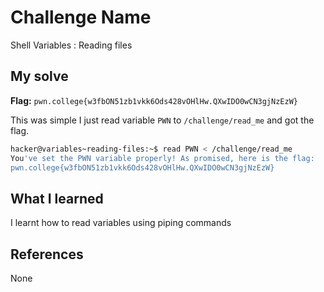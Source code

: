 # Challenge Name
Shell Variables : Reading files

## My solve
**Flag:** `pwn.college{w3fbON51zb1vkk6Ods428vOHlHw.QXwIDO0wCN3gjNzEzW}`

This was simple I just read variable `PWN` to `/challenge/read_me` and got the flag.
```bash
hacker@variables~reading-files:~$ read PWN < /challenge/read_me 
You've set the PWN variable properly! As promised, here is the flag:
pwn.college{w3fbON51zb1vkk6Ods428vOHlHw.QXwIDO0wCN3gjNzEzW}
```

## What I learned
I learnt how to read variables using piping commands

## References 
None
